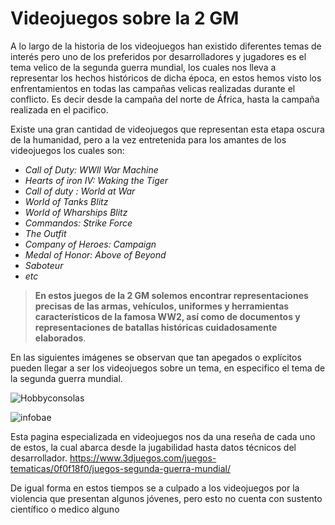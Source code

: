 # Videojuegos sobre la 2 GMA lo largo de la historia de los videojuegos han existido diferentes temas de interés pero uno de los preferidos por desarrolladores y jugadores es el tema velico de la segunda guerra mundial, los cuales nos lleva a representar los hechos históricos de dicha época, en estos hemos visto los enfrentamientos en todas las campañas velicas realizadas durante el conflicto. Es decir desde la campaña del norte de África, hasta la campaña realizada en el pacifico.Existe una gran cantidad de videojuegos que representan esta etapa oscura de la humanidad, pero a la vez entretenida para los amantes de los videojuegos los cuales son: - *Call of Duty: WWll War Machine*- *Hearts of iron IV: Waking the Tiger*-  *Call of duty :  World at War*- *World of Tanks Blitz*- *World of Wharships Blitz*- *Commandos: Strike Force*- *The Outfit*- *Company of Heroes: Campaign*- *Medal of Honor: Above of Beyond*- *Saboteur*- *etc*> **En estos juegos de la 2 GM solemos encontrar representaciones precisas de las armas, vehículos, uniformes y herramientas característicos de la famosa WW2, así como de documentos y representaciones de batallas históricas cuidadosamente elaborados**. En las siguientes imágenes se observan que tan apegados o explícitos pueden llegar a ser los videojuegos sobre un tema, en especifico el tema de la segunda guerra mundial.![Hobbyconsolas](https://cdn.hobbyconsolas.com/sites/navi.axelspringer.es/public/styles/1200/public/media/image/2018/03/battlefield-segunda-guerra-mundial.jpg?itok=T1A6jnrb)![infobae](https://encrypted-tbn0.gstatic.com/images?q=tbn:ANd9GcReduUypRa503pKOtozzXcJVcPI7O5TvIF0fg&usqp=CAU)Esta pagina especializada en videojuegos nos da una reseña de cada uno de estos, la cual abarca desde la jugabilidad hasta datos técnicos del desarrollador.<https://www.3djuegos.com/juegos-tematicas/0f0f18f0/juegos-segunda-guerra-mundial/>De igual forma en estos tiempos se a culpado a los videojuegos por la violencia que presentan algunos jóvenes, pero esto no cuenta con sustento científico o medico alguno